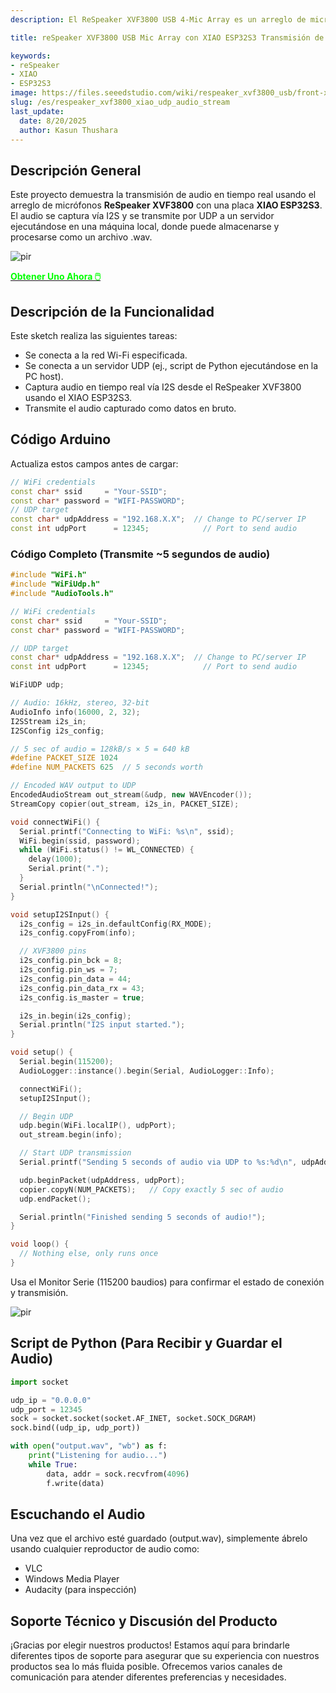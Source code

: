 ```yaml
---
description: El ReSpeaker XVF3800 USB 4-Mic Array es un arreglo de micrófonos circular profesional con AEC, formación de haces, supresión de ruido y captura de voz de 360°. Emparejado con el XIAO ESP32S3, permite control de voz avanzado para dispositivos inteligentes, robótica y aplicaciones IoT. Descubre la integración perfecta y flexibilidad de modo dual.

title: reSpeaker XVF3800 USB Mic Array con XIAO ESP32S3 Transmisión de Audio UDP 

keywords:
- reSpeaker
- XIAO
- ESP32S3
image: https://files.seeedstudio.com/wiki/respeaker_xvf3800_usb/front-xiao.webp
slug: /es/respeaker_xvf3800_xiao_udp_audio_stream
last_update:
  date: 8/20/2025
  author: Kasun Thushara
---
```


## Descripción General

Este proyecto demuestra la transmisión de audio en tiempo real usando el arreglo de micrófonos **ReSpeaker XVF3800** con una placa **XIAO ESP32S3**. El audio se captura vía I2S y se transmite por UDP a un servidor ejecutándose en una máquina local, donde puede almacenarse y procesarse como un archivo .wav.

<p style={{textAlign: 'center'}}><img src="https://files.seeedstudio.com/wiki/respeaker_xvf3800_usb/front-xiao.jpg" alt="pir" width={600} height="auto" /></p>

<div class="get_one_now_container" style={{textAlign: 'center'}}>
    <a class="get_one_now_item" href="https://www.seeedstudio.com/ReSpeaker-XVF3800-4-Mic-Array-With-XIAO-ESP32S3-p-6489.html" target="_blank">
            <strong><span><font color={'FFFFFF'} size={"4"}> Obtener Uno Ahora 🖱️</font></span></strong>
    </a>
</div>

## Descripción de la Funcionalidad

Este sketch realiza las siguientes tareas:

- Se conecta a la red Wi-Fi especificada.
- Se conecta a un servidor UDP (ej., script de Python ejecutándose en la PC host).
- Captura audio en tiempo real vía I2S desde el ReSpeaker XVF3800 usando el XIAO ESP32S3.
- Transmite el audio capturado como datos en bruto.

## Código Arduino

Actualiza estos campos antes de cargar:

```cpp
// WiFi credentials
const char* ssid     = "Your-SSID";
const char* password = "WIFI-PASSWORD";
// UDP target
const char* udpAddress = "192.168.X.X";  // Change to PC/server IP
const int udpPort      = 12345;            // Port to send audio

```

### Código Completo (Transmite ~5 segundos de audio)

```cpp
#include "WiFi.h"
#include "WiFiUdp.h"
#include "AudioTools.h"

// WiFi credentials
const char* ssid     = "Your-SSID";
const char* password = "WIFI-PASSWORD";

// UDP target
const char* udpAddress = "192.168.X.X";  // Change to PC/server IP
const int udpPort      = 12345;            // Port to send audio

WiFiUDP udp;

// Audio: 16kHz, stereo, 32-bit
AudioInfo info(16000, 2, 32);
I2SStream i2s_in;
I2SConfig i2s_config;

// 5 sec of audio = 128kB/s × 5 = 640 kB
#define PACKET_SIZE 1024
#define NUM_PACKETS 625  // 5 seconds worth

// Encoded WAV output to UDP
EncodedAudioStream out_stream(&udp, new WAVEncoder());
StreamCopy copier(out_stream, i2s_in, PACKET_SIZE);

void connectWiFi() {
  Serial.printf("Connecting to WiFi: %s\n", ssid);
  WiFi.begin(ssid, password);
  while (WiFi.status() != WL_CONNECTED) {
    delay(1000);
    Serial.print(".");
  }
  Serial.println("\nConnected!");
}

void setupI2SInput() {
  i2s_config = i2s_in.defaultConfig(RX_MODE);
  i2s_config.copyFrom(info);

  // XVF3800 pins
  i2s_config.pin_bck = 8;     
  i2s_config.pin_ws = 7;      
  i2s_config.pin_data = 44;   
  i2s_config.pin_data_rx = 43;  
  i2s_config.is_master = true;  

  i2s_in.begin(i2s_config);
  Serial.println("I2S input started.");
}

void setup() {
  Serial.begin(115200);
  AudioLogger::instance().begin(Serial, AudioLogger::Info);

  connectWiFi();
  setupI2SInput();

  // Begin UDP
  udp.begin(WiFi.localIP(), udpPort);
  out_stream.begin(info);

  // Start UDP transmission
  Serial.printf("Sending 5 seconds of audio via UDP to %s:%d\n", udpAddress, udpPort);

  udp.beginPacket(udpAddress, udpPort);
  copier.copyN(NUM_PACKETS);   // Copy exactly 5 sec of audio
  udp.endPacket();

  Serial.println("Finished sending 5 seconds of audio!");
}

void loop() {
  // Nothing else, only runs once
}

```

Usa el Monitor Serie (115200 baudios) para confirmar el estado de conexión y transmisión.

<p style={{textAlign: 'center'}}><img src="https://files.seeedstudio.com/wiki/respeaker_xvf3800_usb/udp.png" alt="pir" width={600} height="auto" /></p>

## Script de Python (Para Recibir y Guardar el Audio)

```python
import socket

udp_ip = "0.0.0.0"
udp_port = 12345
sock = socket.socket(socket.AF_INET, socket.SOCK_DGRAM)
sock.bind((udp_ip, udp_port))

with open("output.wav", "wb") as f:
    print("Listening for audio...")
    while True:
        data, addr = sock.recvfrom(4096)
        f.write(data)

```

## Escuchando el Audio

Una vez que el archivo esté guardado (output.wav), simplemente ábrelo usando cualquier reproductor de audio como:

- VLC
- Windows Media Player
- Audacity (para inspección)

## Soporte Técnico y Discusión del Producto

¡Gracias por elegir nuestros productos! Estamos aquí para brindarle diferentes tipos de soporte para asegurar que su experiencia con nuestros productos sea lo más fluida posible. Ofrecemos varios canales de comunicación para atender diferentes preferencias y necesidades.

<div class="button_tech_support_container">
<a href="https://forum.seeedstudio.com/" class="button_forum"></a> 
<a href="https://www.seeedstudio.com/contacts" class="button_email"></a>
</div>

<div class="button_tech_support_container">
<a href="https://discord.gg/eWkprNDMU7" class="button_discord"></a> 
<a href="https://github.com/Seeed-Studio/wiki-documents/discussions/69" class="button_discussion"></a>
</div>